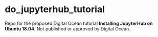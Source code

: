 # do_jupyterhub_tutorial

Repo for the proposed Digital Ocean tutorial **Installing JupyterHub on Ubuntu 18.04**. Not published or approved by Digital Ocean.
